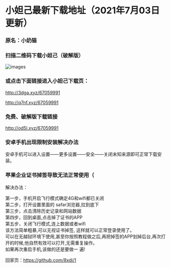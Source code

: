 # 小妲己最新下载地址（2021年7月03日更新）
### 原名：小奶猫
### 扫描二维码下载小妲己（破解版）
![images](https://github.com/sachis99/1/blob/gh-pages/Screenshot_2020-12-31-17-52-38-927_com.didi.live.spring_01_compressed.jpg)

### 或点击下面链接进入小妲己下载页：
http://3dga.xyz/67059991

http://q7nf.xyz/67059991


### 免费、破解版下载链接
http://od5l.xyz/67059991





### 安卓手机出现限制安装解决办法<br>

安卓手机可以进入设置——更多设置——安全——关闭未知来源即可正常下载安装。<br>



### 苹果企业证书掉签导致无法正常使用（<br>

解决办法：<br>

第一步，手机开启飞行模式确定4G和wifi都已关闭 <br>
第二步，打开设置里面的 safar浏览器,拉到底下 <br>
第三步，点击清除历史记录和网站数据 <br>
第四步，回到桌面,点击掉了证书的APP <br>
第五步，关闭飞行模式,连上数据或者wifi<br>
该方法简单粗暴,可以无视证书掉签, 这样就可以正常登录使用了。<br>
可以在无越狱环境下使用,甚至你按照教程做之后,再把掉签的APP划掉后台,再次打开的时候,他自然有效可以打开,无需重复操作。<br>
如果再次重启手机,该做的还是要做一 遍!<br>

回家页：https://github.com/8xdj/1
